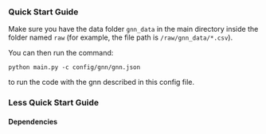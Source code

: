 ### Quick Start Guide

Make sure you have the data folder `gnn_data` in the main directory inside the folder named `raw` (for example, the file path is `/raw/gnn_data/*.csv`).

You can then run the command:

`python main.py -c config/gnn/gnn.json` 

to run the code with the gnn described in this config file.

### Less Quick Start Guide


#### Dependencies


